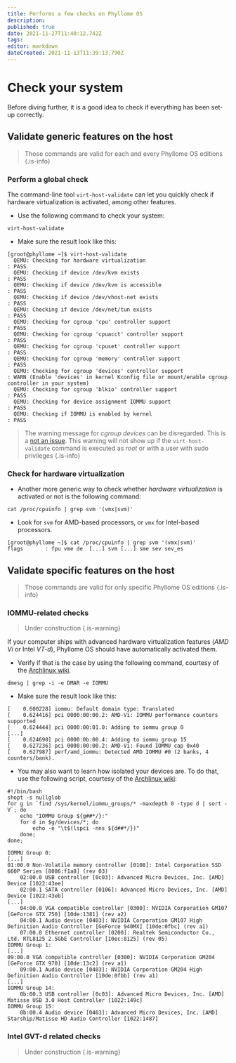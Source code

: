 ```yaml
---
title: Performs a few checks on Phyllome OS
description: 
published: true
date: 2021-11-27T11:40:12.742Z
tags: 
editor: markdown
dateCreated: 2021-11-13T11:39:13.790Z
---
```


# Check your system

Before diving further, it is a good idea to check if everything has been set-up correctly. 

## Validate generic features on the host

> Those commands are valid for each and every Phyllome OS editions
{.is-info}

### Perform a global check 

The command-line tool `virt-host-validate` can let you quickly check if hardware virtualization is activated, among other features. 

* Use the following command to check your system:
``` 
virt-host-validate
```

* Make sure the result look like this:

```
[groot@phyllome ~]$ virt-host-validate
  QEMU: Checking for hardware virtualization                                 : PASS
  QEMU: Checking if device /dev/kvm exists                                   : PASS
  QEMU: Checking if device /dev/kvm is accessible                            : PASS
  QEMU: Checking if device /dev/vhost-net exists                             : PASS
  QEMU: Checking if device /dev/net/tun exists                               : PASS
  QEMU: Checking for cgroup 'cpu' controller support                         : PASS
  QEMU: Checking for cgroup 'cpuacct' controller support                     : PASS
  QEMU: Checking for cgroup 'cpuset' controller support                      : PASS
  QEMU: Checking for cgroup 'memory' controller support                      : PASS
  QEMU: Checking for cgroup 'devices' controller support                     : WARN (Enable 'devices' in kernel Kconfig file or mount/enable cgroup controller in your system)
  QEMU: Checking for cgroup 'blkio' controller support                       : PASS
  QEMU: Checking for device assignment IOMMU support                         : PASS
  QEMU: Checking if IOMMU is enabled by kernel                               : PASS
```

> The warning message for *cgroup devices* can be disregarded. This is a [not an issue](https://gitlab.com/libvirt/libvirt/-/issues/94). This warning will not show up if the `virt-host-validate` command is executed as *root* or with a user with sudo privileges
{.is-info}

### Check for hardware virtualization

* Another more generic way to check whether *hardware virtualization* is activated or not is the following command:

```
cat /proc/cpuinfo | grep svm '(vmx|svm)'
```

* Look for `svm` for AMD-based processors, or `vmx` for Intel-based processors.

```
[groot@phyllome ~]$ cat /proc/cpuinfo | grep svm '(vmx|svm)'
flags		: fpu vme de  [...] svm [...] sme sev sev_es
```

## Validate specific features on the host

> Those commands are valid for only specific Phyllome OS editions
{.is-info}

### IOMMU-related checks

> Under construction
{.is-warning}


If your computer ships with advanced hardware virtualization features (*AMD Vi* or Intel *VT-d*), Phyllome OS should have automatically activated them. 

* Verify if that is the case by using the following command, courtesy of the [Archlinux wiki](https://wiki.archlinux.org/title/PCI_passthrough_via_OVMF#Enabling_IOMMU). 

```
dmesg | grep -i -e DMAR -e IOMMU
``` 
* Make sure the result look like this:
```
[    0.600228] iommu: Default domain type: Translated 
[    0.624416] pci 0000:00:00.2: AMD-Vi: IOMMU performance counters supported
[    0.624444] pci 0000:00:01.0: Adding to iommu group 0
[...]
[    0.624690] pci 0000:0b:00.4: Adding to iommu group 15
[    0.627236] pci 0000:00:00.2: AMD-Vi: Found IOMMU cap 0x40
[    0.627987] perf/amd_iommu: Detected AMD IOMMU #0 (2 banks, 4 counters/bank).
```
* You may also want to learn how isolated your devices are. To do that, use the following script, courtesy of the [Archlinux wiki](https://wiki.archlinux.org/title/PCI_passthrough_via_OVMF#Ensuring_that_the_groups_are_valid):

```
#!/bin/bash
shopt -s nullglob
for g in `find /sys/kernel/iommu_groups/* -maxdepth 0 -type d | sort -V`; do
    echo "IOMMU Group ${g##*/}:"
    for d in $g/devices/*; do
        echo -e "\t$(lspci -nns ${d##*/})"
    done;
done;
```

```
IOMMU Group 0:
[...]
01:00.0 Non-Volatile memory controller [0108]: Intel Corporation SSD 660P Series [8086:f1a8] (rev 03)
	02:00.0 USB controller [0c03]: Advanced Micro Devices, Inc. [AMD] Device [1022:43ee]
	02:00.1 SATA controller [0106]: Advanced Micro Devices, Inc. [AMD] Device [1022:43eb]
[...]
	04:00.0 VGA compatible controller [0300]: NVIDIA Corporation GM107 [GeForce GTX 750] [10de:1381] (rev a2)
	04:00.1 Audio device [0403]: NVIDIA Corporation GM107 High Definition Audio Controller [GeForce 940MX] [10de:0fbc] (rev a1)
	07:00.0 Ethernet controller [0200]: Realtek Semiconductor Co., Ltd. RTL8125 2.5GbE Controller [10ec:8125] (rev 05)
IOMMU Group 1:
[...]
09:00.0 VGA compatible controller [0300]: NVIDIA Corporation GM204 [GeForce GTX 970] [10de:13c2] (rev a1)
	09:00.1 Audio device [0403]: NVIDIA Corporation GM204 High Definition Audio Controller [10de:0fbb] (rev a1)
[...]
IOMMU Group 14:
	0b:00.3 USB controller [0c03]: Advanced Micro Devices, Inc. [AMD] Matisse USB 3.0 Host Controller [1022:149c]
IOMMU Group 15:
	0b:00.4 Audio device [0403]: Advanced Micro Devices, Inc. [AMD] Starship/Matisse HD Audio Controller [1022:1487]
```
### Intel GVT-d related checks

> Under construction
{.is-warning}
